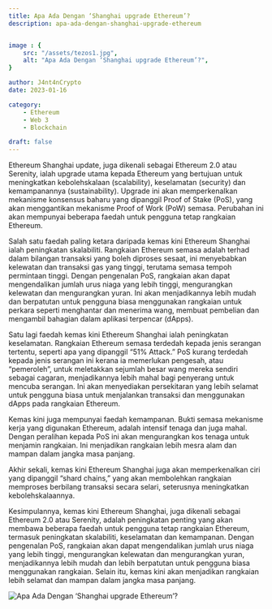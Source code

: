 ```yaml
---
title: Apa Ada Dengan ‘Shanghai upgrade Ethereum’?
description: apa-ada-dengan-shanghai-upgrade-ethereum


image : {
    src: "/assets/tezos1.jpg",
    alt: "Apa Ada Dengan ‘Shanghai upgrade Ethereum’?",
}

author: J4nt4nCrypto
date: 2023-01-16

category: 
    - Ethereum
    - Web 3
    - Blockchain

draft: false
---
```


Ethereum Shanghai update, juga dikenali sebagai Ethereum 2.0 atau Serenity, ialah upgrade utama kepada Ethereum yang bertujuan untuk meningkatkan kebolehskalaan (scalability), keselamatan (security) dan kemampanannya (sustainability). Upgrade ini akan memperkenalkan mekanisme konsensus baharu yang dipanggil Proof of Stake (PoS), yang akan menggantikan mekanisme Proof of Work (PoW) semasa. Perubahan ini akan mempunyai beberapa faedah untuk pengguna tetap rangkaian Ethereum.

Salah satu faedah paling ketara daripada kemas kini Ethereum Shanghai ialah peningkatan skalabiliti. Rangkaian Ethereum semasa adalah terhad dalam bilangan transaksi yang boleh diproses sesaat, ini menyebabkan kelewatan dan transaksi gas yang tinggi, terutama semasa tempoh permintaan tinggi. Dengan pengenalan PoS, rangkaian akan dapat mengendalikan jumlah urus niaga yang lebih tinggi, mengurangkan kelewatan dan mengurangkan yuran. Ini akan menjadikannya lebih mudah dan berpatutan untuk pengguna biasa menggunakan rangkaian untuk perkara seperti menghantar dan menerima wang, membuat pembelian dan mengambil bahagian dalam aplikasi terpencar (dApps).

Satu lagi faedah kemas kini Ethereum Shanghai ialah peningkatan keselamatan. Rangkaian Ethereum semasa terdedah kepada jenis serangan tertentu, seperti apa yang dipanggil “51% Attack.” PoS kurang terdedah kepada jenis serangan ini kerana ia memerlukan pengesah, atau “pemeroleh”, untuk meletakkan sejumlah besar wang mereka sendiri sebagai cagaran, menjadikannya lebih mahal bagi penyerang untuk mencuba serangan. Ini akan menyediakan persekitaran yang lebih selamat untuk pengguna biasa untuk menjalankan transaksi dan menggunakan dApps pada rangkaian Ethereum.

Kemas kini juga mempunyai faedah kemampanan. Bukti semasa mekanisme kerja yang digunakan Ethereum, adalah intensif tenaga dan juga mahal. Dengan peralihan kepada PoS ini akan mengurangkan kos tenaga untuk menjamin rangkaian. Ini menjadikan rangkaian lebih mesra alam dan mampan dalam jangka masa panjang.

Akhir sekali, kemas kini Ethereum Shanghai juga akan memperkenalkan ciri yang dipanggil “shard chains,” yang akan membolehkan rangkaian memproses berbilang transaksi secara selari, seterusnya meningkatkan kebolehskalaannya.

Kesimpulannya, kemas kini Ethereum Shanghai, juga dikenali sebagai Ethereum 2.0 atau Serenity, adalah peningkatan penting yang akan membawa beberapa faedah untuk pengguna tetap rangkaian Ethereum, termasuk peningkatan skalabiliti, keselamatan dan kemampanan. Dengan pengenalan PoS, rangkaian akan dapat mengendalikan jumlah urus niaga yang lebih tinggi, mengurangkan kelewatan dan mengurangkan yuran, menjadikannya lebih mudah dan lebih berpatutan untuk pengguna biasa menggunakan rangkaian. Selain itu, kemas kini akan menjadikan rangkaian lebih selamat dan mampan dalam jangka masa panjang.

<img src="/assets/BP3-shanghai.webp" alt="Apa Ada Dengan ‘Shanghai upgrade Ethereum’?" class="pt-4 w-full mx-auto rounded-md">